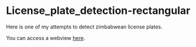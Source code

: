 # License_plate_detection-rectangular
Here is one of my attempts to detect zimbabwean license plates.

You can access a webview <a href="https://simbatmotsi.github.io/License_plate_detection-rectangular-/">here</a>.
